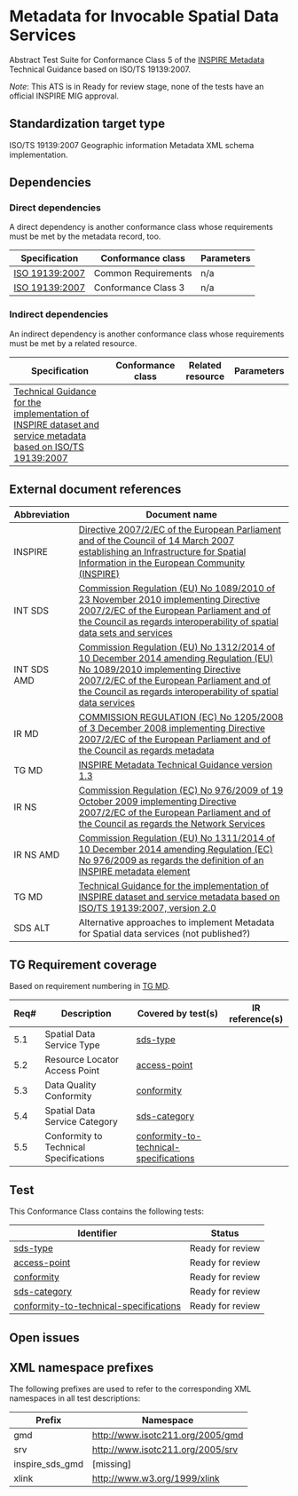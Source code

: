 # Metadata for Invocable Spatial Data Services 

Abstract Test Suite for Conformance Class 5 of the [INSPIRE Metadata](http://inspire.ec.europa.eu/id/ats/metadata/2.0) Technical Guidance 
based on ISO/TS 19139:2007.

*Note*: This ATS is in Ready for review stage, none of the tests have an official INSPIRE MIG approval.
## Standardization target type

 ISO/TS 19139:2007 Geographic information Metadata XML schema implementation.

## Dependencies

### Direct dependencies

A direct dependency is another conformance class whose requirements must be met by the metadata record, too.

| Specification | Conformance class | Parameters | 
| ------------- | ----------------- | ---------- |
| [ISO 19139:2007](http://inspire.ec.europa.eu/id/ats/metadata/2.0/common) | Common Requirements | n/a |
| [ISO 19139:2007](http://inspire.ec.europa.eu/id/ats/metadata/2.0/sds) | Conformance Class 3 | n/a |

### Indirect dependencies

An indirect dependency is another conformance class whose requirements must be met by a related resource.

| Specification | Conformance class | Related resource | Parameters |
| ------------- | ----------------- | ---------------- | ---------- |
| [Technical Guidance for the implementation of INSPIRE dataset and service metadata based on ISO/TS 19139:2007](#ref_TG_MD) |
 
## External document references

| Abbreviation | Document name                       |
| ------------ | ----------------------------------- |
| INSPIRE <a name="ref_INSPIRE"></a> | [Directive 2007/2/EC of the European Parliament and of the Council of 14 March 2007 establishing an Infrastructure for Spatial Information in the European Community (INSPIRE)](http://eur-lex.europa.eu/legal-content/EN/TXT/PDF/?uri=CELEX:32007L0002&from=EN)
| INT SDS <a name="ref_INT_SDS"></a> | [Commission Regulation (EU) No 1089/2010 of 23 November 2010 implementing Directive 2007/2/EC of the European Parliament and of the Council as regards interoperability of spatial data sets and services](http://eur-lex.europa.eu/legal-content/EN/TXT/PDF/?uri=OJ:L:2010:323:FULL&from=EN)
| INT SDS AMD <a name="ref_INT_SDS_AMD"></a> | [Commission Regulation (EU) No 1312/2014 of 10 December 2014 amending Regulation (EU) No 1089/2010 implementing Directive 2007/2/EC of the European Parliament and of the Council as regards interoperability of spatial data services](http://eur-lex.europa.eu/legal-content/EN/TXT/PDF/?uri=CELEX:32014R1312&from=EN)
| IR MD <a name="ref_IR_MD"></a>  | [COMMISSION REGULATION (EC) No 1205/2008 of 3 December 2008 implementing Directive 2007/2/EC of the European Parliament and of the Council as regards metadata](http://eur-lex.europa.eu/LexUriServ/LexUriServ.do?uri=OJ:L:2008:326:0012:0030:EN:PDF)
| TG MD <a name="ref_TG_MD"></a> | [INSPIRE Metadata Technical Guidance version 1.3](http://inspire.jrc.ec.europa.eu/documents/Metadata/MD_IR_and_ISO_20131029.pdf)
| IR NS <a name="ref_IR_NS"></a>   | [Commission Regulation (EC) No 976/2009 of 19 October 2009 implementing Directive 2007/2/EC of the European Parliament and of the Council as regards the Network Services](http://eur-lex.europa.eu/legal-content/EN/TXT/PDF/?uri=CELEX:32009R0976&from=EN)
| IR NS AMD <a name="ref_IR_NS_AMD"></a> | [Commission Regulation (EU) No 1311/2014 of 10 December 2014 amending Regulation (EC) No 976/2009 as regards the definition of an INSPIRE metadata element](http://eur-lex.europa.eu/legal-content/EN/TXT/PDF/?uri=CELEX:32014R1311&from=EN)
| TG MD <a name="ref_TG_MD"></a> | [Technical Guidance for the implementation of INSPIRE dataset and service metadata based on ISO/TS 19139:2007, version 2.0](https://inspire.ec.europa.eu/sites/default/files/documents/metadata/inspire-tg-metadata-iso19139-2.0.1.pdf)
| SDS ALT <a name="ref_SDS_alt"></a> | Alternative approaches to implement Metadata for Spatial data services (not published?)

## TG Requirement coverage

Based on requirement numbering in [TG MD](#ref_TG_MD).

| Req#   | Description                          | Covered by test(s)                 | IR reference(s)                  |
| ------ | ------------------------------------ | ---------------------------------- | -------------------------------- |
| 5.1      | Spatial Data Service Type               | [sds-type](http://inspire.ec.europa.eu/id/ats/metadata/2.0/sds-invocable/sds-type) | |
| 5.2      | Resource Locator Access Point               | [access-point](http://inspire.ec.europa.eu/id/ats/metadata/2.0/sds-invocable/access-point) | |
| 5.3      | Data Quality Conformity               | [conformity](http://inspire.ec.europa.eu/id/ats/metadata/2.0/sds-invocable/conformity) | |
| 5.4      | Spatial Data Service Category              | [sds-category](http://inspire.ec.europa.eu/id/ats/metadata/2.0/sds-invocable/sds-category) | |
| 5.5      | Conformity to Technical Specifications               | [conformity-to-technical-specifications](http://inspire.ec.europa.eu/id/ats/metadata/2.0/sds-invocable/conformity-to-technical-specifications) | |


## Test

This Conformance Class contains the following tests:

| Identifier                                                        | Status   |
| ----------------------------------------------------------------- | -------- |
| [sds-type](http://inspire.ec.europa.eu/id/ats/metadata/2.0/sds-invocable/sds-type) |  Ready for review  |
| [access-point](http://inspire.ec.europa.eu/id/ats/metadata/2.0/sds-invocable/access-point) |  Ready for review  |
| [conformity](http://inspire.ec.europa.eu/id/ats/metadata/2.0/sds-invocable/conformity) |  Ready for review  |
| [sds-category](http://inspire.ec.europa.eu/id/ats/metadata/2.0/sds-invocable/sds-category) |  Ready for review  |
| [conformity-to-technical-specifications](http://inspire.ec.europa.eu/id/ats/metadata/2.0/sds-invocable/conformity-to-technical-specifications) |  Ready for review  |


## Open issues


## XML namespace prefixes <a name="namespaces"></a>

The following prefixes are used to refer to the corresponding XML namespaces in all test descriptions:

Prefix         | Namespace
-------------- | -------------------------------------------------
gmd | http://www.isotc211.org/2005/gmd
srv | http://www.isotc211.org/2005/srv
inspire\_sds_gmd | [missing]
xlink          | http://www.w3.org/1999/xlink
